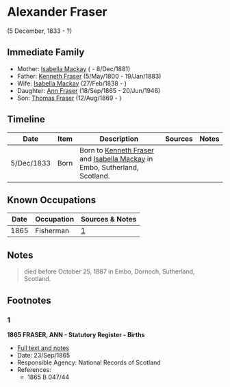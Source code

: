 ﻿---
layout: person
subject_key: i97086424
permalink: /people/i97086424
---

# Alexander Fraser
(5 December, 1833 - ?)

## Immediate Family

* Mother: [Isabella Mackay](./@26104572@-isabella-mackay-b-d1881-12-8.md) ( - 8/Dec/1881)
* Father: [Kenneth Fraser](./@61428726@-kenneth-fraser-b1800-5-5-d1883-1-19.md) (5/May/1800 - 19/Jan/1883)
* Wife: [Isabella Mackay](./@41556256@-isabella-mackay-b1838-2-27-d.md) (27/Feb/1838 - )
* Daughter: [Ann Fraser](./@70425788@-ann-fraser-b1865-9-18-d1946-6-20.md) (18/Sep/1865 - 20/Jun/1946)
* Son: [Thomas Fraser](./@69725432@-thomas-fraser-b1869-8-12-d.md) (12/Aug/1869 - )

## Timeline

Date | Item | Description | Sources | Notes
---|---|---|---|---
5/Dec/1833 | Born | Born to [Kenneth Fraser](./@61428726@-kenneth-fraser-b1800-5-5-d1883-1-19.md) and [Isabella Mackay](./@26104572@-isabella-mackay-b-d1881-12-8.md) in Embo, Sutherland, Scotland. |  | 

## Known Occupations

Date | Occupation | Sources & Notes
---|---|---
1865 | Fisherman | [1](#1)

## Notes

> died before October 25, 1887 in Embo, Dornoch, Sutherland, Scotland.
>


## Footnotes

### 1

**1865 FRASER, ANN - Statutory Register - Births**

* [Full text and notes](../sources/@17540720@-1865-fraser,-ann-statutory-register-births.md)
* Date: 23/Sep/1865
* Responsible Agency: National Records of Scotland
* References: 
  * 1865 B 047/44


